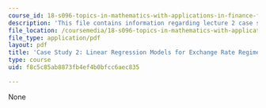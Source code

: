 ```yaml
---
course_id: 18-s096-topics-in-mathematics-with-applications-in-finance-fall-2013
description: 'This file contains information regarding lecture 2 case studies. '
file_location: /coursemedia/18-s096-topics-in-mathematics-with-applications-in-finance-fall-2013/f8c5c85ab8873fb4ef4b0bfcc6aec835_MIT18_S096F13_CaseStudy2.pdf
file_type: application/pdf
layout: pdf
title: 'Case Study 2: Linear Regression Models for Exchange Rate Regimes'
type: course
uid: f8c5c85ab8873fb4ef4b0bfcc6aec835

---
```

None